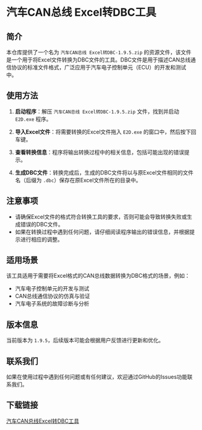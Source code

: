# 汽车CAN总线 Excel转DBC工具

## 简介

本仓库提供了一个名为 `汽车CAN总线 Excel转DBC-1.9.5.zip` 的资源文件，该文件是一个用于将Excel文件转换为DBC文件的工具。DBC文件是用于描述CAN总线通信协议的标准文件格式，广泛应用于汽车电子控制单元（ECU）的开发和测试中。

## 使用方法

1. **启动程序**：解压 `汽车CAN总线 Excel转DBC-1.9.5.zip` 文件，找到并启动 `E2D.exe` 程序。

2. **导入Excel文件**：将需要转换的Excel文件拖入 `E2D.exe` 的窗口中，然后按下回车键。

3. **查看转换信息**：程序将输出转换过程中的相关信息，包括可能出现的错误提示。

4. **生成DBC文件**：转换完成后，生成的DBC文件将以与原Excel文件相同的文件名（后缀为 `.dbc`）保存在原Excel文件所在的目录中。

## 注意事项

- 请确保Excel文件的格式符合转换工具的要求，否则可能会导致转换失败或生成错误的DBC文件。
- 如果在转换过程中遇到任何问题，请仔细阅读程序输出的错误信息，并根据提示进行相应的调整。

## 适用场景

该工具适用于需要将Excel格式的CAN总线数据转换为DBC格式的场景，例如：

- 汽车电子控制单元的开发与测试
- CAN总线通信协议的仿真与验证
- 汽车电子系统的故障诊断与分析

## 版本信息

当前版本为 `1.9.5`，后续版本可能会根据用户反馈进行更新和优化。

## 联系我们

如果在使用过程中遇到任何问题或有任何建议，欢迎通过GitHub的Issues功能联系我们。

## 下载链接

[汽车CAN总线Excel转DBC工具](https://pan.quark.cn/s/058faebb8244)